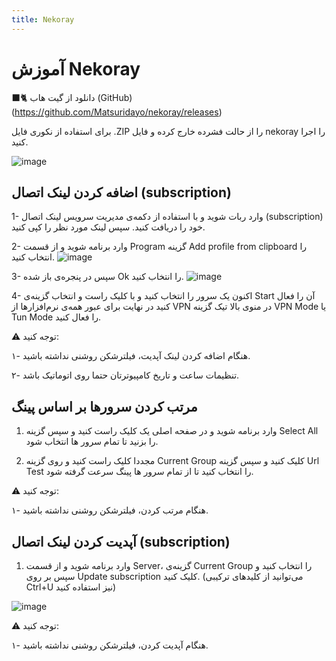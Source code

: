 ```yaml
---
title: Nekoray
---
```


# آموزش Nekoray

🐈‍⬛ دانلود از گیت هاب (GitHub) (https://github.com/Matsuridayo/nekoray/releases)

برای استفاده از نکوری فایل .ZIP را از حالت فشرده خارج کرده و فایل nekoray را اجرا کنید.

![image](https://github.com/VPNHELP/vpnhelp.github.io/assets/129318294/fd03d9ce-e2f1-40be-977a-091899bdd206)


## اضافه کردن لینک اتصال (subscription)
1- وارد ربات شوید و با استفاده از دکمه‌ی مدیریت سرویس لینک اتصال (subscription) خود را دریافت کنید. سپس لینک مورد نظر را کپی کنید.

2- وارد برنامه شوید و از قسمت Program گزینه Add profile from clipboard را انتخاب کنید.
![image](https://github.com/VPNHELP/vpnhelp.github.io/assets/129318294/d7839eb4-a998-4609-87a1-896a23317012)

3- سپس در پنجره‌ی باز شده Ok را انتخاب کنید.
![image](https://github.com/VPNHELP/vpnhelp.github.io/assets/129318294/0ad82137-a35b-4398-a488-22cdbaa8c9d7)


4- اکنون یک سرور را انتخاب کنید و با کلیک راست و انتخاب گزینه‌ی Start آن را فعال کنید در نهایت برای عبور همه‌ی نرم‌افزار‌ها از VPN در منوی بالا تیک گزینه VPN Mode یا Tun Mode را فعال کنید.


⚠️ توجه کنید:

۱- هنگام اضافه کردن لینک آپدیت، فیلترشکن روشنی نداشته باشید.

۲- تنظیمات ساعت و تاریخ کامپیوتر‌تان حتما روی اتوماتیک باشد.


## مرتب کردن سرور‌ها بر اساس پینگ

1. وارد برنامه شوید و در صفحه اصلی یک کلیک راست کنید و سپس گزینه Select All را بزنید تا تمام سرور ها انتخاب شود.

2. مجددا کلیک راست کنید و روی گزینه Current Group کلیک کنید و سپس گزینه Url Test را انتخاب کنید تا از تمام سرور ها پینگ سرعت گرفته شود.

⚠️ توجه کنید:

۱- هنگام مرتب کردن، فیلترشکن روشنی نداشته باشید.

## آپدیت کردن لینک اتصال (subscription)

1. وارد برنامه شوید و از قسمت Server، گزینه‌ی Current Group را انتخاب کنید و سپس بر روی Update subscription کلیک کنید. (می‌توانید از کلید‌های ترکیبی  Ctrl+U نیز استفاده کنید)

![image](https://github.com/VPNHELP/vpnhelp.github.io/assets/129318294/5db2c11f-298d-4621-bf9d-684e22b812cc)

⚠️ توجه کنید:

۱- هنگام آپدیت کردن، فیلترشکن روشنی نداشته باشید.
